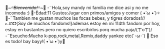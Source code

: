 🌴~~~*¨Bienvenido!¨*~~~🌷
-¨Hola,soy mandy mi familia me dice asi y no me incomoda :)
🌺-Ëdad:11 Gustos:Jugar con primos/amigos y comer ( •̀ ω •́ )✧
🌷-¨Tambien me gustan muchos las focas bebes, y tigres dorados!//ᓚᘏᗢ{Soy de muchos fandoms!}ademas estoy en mi 114th fandom por hoy, estoy en bastantes pero no quiero escribirlos porq mucha paja/(ㄒoㄒ)/
-¨Escucho:Mucho k-pop,rock,metal,Remix,daddy yankee etc(´･ω･`)
                                        🌺 Eso es todo! bay bayy!( •̀ ω •́ )y🌺
